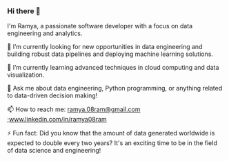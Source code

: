 ### Hi there 👋

<!--
**RamyaR30/RamyaR30** is a ✨ _special_ ✨ repository because its `README.md` (this file) appears on your GitHub profile.

Here are some ideas to get you started:

- 🔭 I’m currently working on ...
- 🌱 I’m currently learning ...
- 👯 I’m looking to collaborate on ...
- 🤔 I’m looking for help with ...
- 💬 Ask me about ...
- 📫 How to reach me: ...
- 😄 Pronouns: ...
- ⚡ Fun fact: ...
-->
I'm Ramya, a passionate software developer with a focus on data engineering and analytics.

🔭 I’m currently looking for new opportunities in data engineering  and building robust data pipelines and deploying machine learning solutions.

🌱 I’m currently learning advanced techniques in cloud computing and data visualization.

💬 Ask me about data engineering, Python programming, or anything related to data-driven decision making!

📫 How to reach me: [ramya.08ram@gmail.com](mailto:ramya.08ram@gmail.com) ;www.linkedin.com/in/ramya08ram

⚡ Fun fact: Did you know that the amount of data generated worldwide is expected to double every two years? It's an exciting time to be in the field of data science and engineering!


